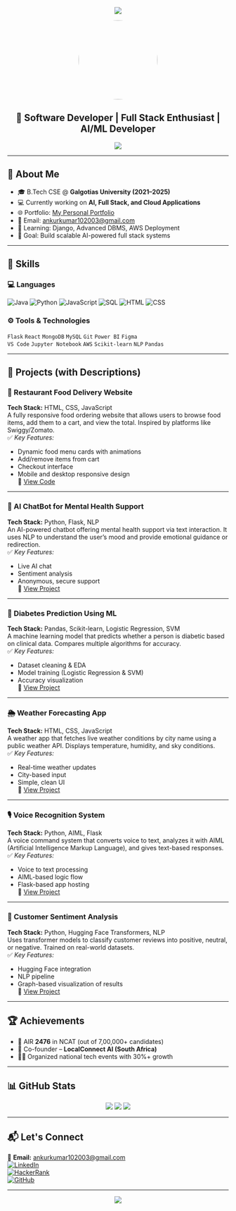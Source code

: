 <!-- 🎯 Banner Header -->
<p align="center">
  <img src="https://capsule-render.vercel.app/api?type=waving&color=0:FF0080,100:7928CA&height=200&section=header&text=Hi%20I'm%20Ankur%20Kumar%20👋&fontSize=40&fontAlignY=35&animation=fadeIn" />
</p>

<!-- 🖼️ Profile Picture -->
<p align="center">
  <img src="https://raw.githubusercontent.com/ankur1072003/.github/main/assets/ankur.jpg" width="180" height="180" style="border-radius: 50%;" />
</p>

<h2 align="center">🚀 Software Developer | Full Stack Enthusiast | AI/ML Developer</h2>

<p align="center">
  <img src="https://readme-typing-svg.demolab.com?font=Fira+Code&pause=1000&color=00F700&center=true&vCenter=true&width=435&lines=Frontend+%26+Backend+Developer;Machine+Learning+%26+AI+Projects;Building+Cool+Web+Stuff+With+Python+%26+JS" />
</p>

---

## 📌 About Me

- 🎓 B.Tech CSE @ **Galgotias University (2021–2025)**
- 💻 Currently working on **AI, Full Stack, and Cloud Applications**
- 🌐 Portfolio: [My Personal Portfolio](https://ankur1072003.github.io/My-personal-Portfolio-/)
- 📧 Email: [ankurkumar102003@gmail.com](mailto:ankurkumar102003@gmail.com)
- 🧠 Learning: Django, Advanced DBMS, AWS Deployment
- 🚀 Goal: Build scalable AI-powered full stack systems

---

## 🧠 Skills

### 💻 Languages
![Java](https://img.shields.io/badge/Java-ED8B00?style=for-the-badge&logo=java&logoColor=white)
![Python](https://img.shields.io/badge/Python-3776AB?style=for-the-badge&logo=python&logoColor=white)
![JavaScript](https://img.shields.io/badge/JavaScript-yellow?style=for-the-badge&logo=javascript&logoColor=black)
![SQL](https://img.shields.io/badge/SQL-336791?style=for-the-badge&logo=postgresql&logoColor=white)
![HTML](https://img.shields.io/badge/HTML-E34F26?style=for-the-badge&logo=html5&logoColor=white)
![CSS](https://img.shields.io/badge/CSS-1572B6?style=for-the-badge&logo=css3&logoColor=white)

### ⚙️ Tools & Technologies
`Flask` `React` `MongoDB` `MySQL` `Git` `Power BI` `Figma`  
`VS Code` `Jupyter Notebook` `AWS` `Scikit-learn` `NLP` `Pandas`

---

## 💼 Projects (with Descriptions)

### 🍴 Restaurant Food Delivery Website  
**Tech Stack:** HTML, CSS, JavaScript  
A fully responsive food ordering website that allows users to browse food items, add them to a cart, and view the total. Inspired by platforms like Swiggy/Zomato.  
✅ *Key Features:*  
- Dynamic food menu cards with animations  
- Add/remove items from cart  
- Checkout interface  
- Mobile and desktop responsive design  
🔗 [View Code](https://github.com/ankur1072003)

---

### 🧠 AI ChatBot for Mental Health Support  
**Tech Stack:** Python, Flask, NLP  
An AI-powered chatbot offering mental health support via text interaction. It uses NLP to understand the user’s mood and provide emotional guidance or redirection.  
✅ *Key Features:*  
- Live AI chat  
- Sentiment analysis  
- Anonymous, secure support  
🔗 [View Project](https://github.com/ankur1072003/Ai-chat-bot-Mental-health-support)

---

### 🧪 Diabetes Prediction Using ML  
**Tech Stack:** Pandas, Scikit-learn, Logistic Regression, SVM  
A machine learning model that predicts whether a person is diabetic based on clinical data. Compares multiple algorithms for accuracy.  
✅ *Key Features:*  
- Dataset cleaning & EDA  
- Model training (Logistic Regression & SVM)  
- Accuracy visualization  
🔗 [View Project](https://github.com/ankur1072003/Diabetic-Prediction-Using-ML)

---

### 🌦️ Weather Forecasting App  
**Tech Stack:** HTML, CSS, JavaScript  
A weather app that fetches live weather conditions by city name using a public weather API. Displays temperature, humidity, and sky conditions.  
✅ *Key Features:*  
- Real-time weather updates  
- City-based input  
- Simple, clean UI  
🔗 [View Project](https://github.com/ankur1072003/Weather-Forecasting-App)

---

### 🎙️ Voice Recognition System  
**Tech Stack:** Python, AIML, Flask  
A voice command system that converts voice to text, analyzes it with AIML (Artificial Intelligence Markup Language), and gives text-based responses.  
✅ *Key Features:*  
- Voice to text processing  
- AIML-based logic flow  
- Flask-based app hosting  
🔗 [View Project](https://github.com/ankur1072003)

---

### 💬 Customer Sentiment Analysis  
**Tech Stack:** Python, Hugging Face Transformers, NLP  
Uses transformer models to classify customer reviews into positive, neutral, or negative. Trained on real-world datasets.  
✅ *Key Features:*  
- Hugging Face integration  
- NLP pipeline  
- Graph-based visualization of results  
🔗 [View Project](https://github.com/ankur1072003)

---

## 🏆 Achievements

- 🏅 AIR **2476** in NCAT (out of 7,00,000+ candidates)  
- 💼 Co-founder – **LocalConnect AI (South Africa)**  
- 👨‍💼 Organized national tech events with 30%+ growth

---

## 📊 GitHub Stats

<p align="center">
  <img src="https://github-readme-stats.vercel.app/api?username=ankur1072003&show_icons=true&theme=tokyonight" />
  <img src="https://github-readme-streak-stats.herokuapp.com?user=ankur1072003&theme=tokyonight&hide_border=true" />
  <img src="https://github-readme-stats.vercel.app/api/top-langs/?username=ankur1072003&layout=compact&theme=tokyonight" />
</p>

---

## 📬 Let's Connect

📧 **Email:** [ankurkumar102003@gmail.com](mailto:ankurkumar102003@gmail.com)  
[![LinkedIn](https://img.shields.io/badge/LinkedIn-blue?style=flat-square&logo=linkedin&logoColor=white)](https://linkedin.com/in/ankur-kumar-828591250)  
[![HackerRank](https://img.shields.io/badge/HackerRank-2EC866?style=flat-square&logo=HackerRank&logoColor=white)](https://www.hackerrank.com/profile/ankurkumarsingh8)  
[![GitHub](https://img.shields.io/github/followers/ankur1072003?label=Follow&style=social)](https://github.com/ankur1072003)

---

<p align="center">
  <img src="https://capsule-render.vercel.app/api?type=waving&color=0:7928CA,100:FF0080&height=120&section=footer" />
</p>
